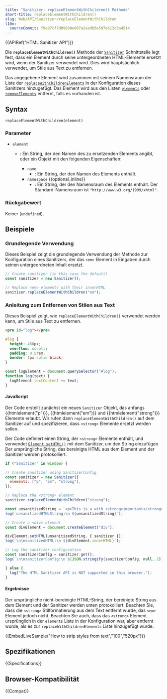 ```yaml
---
title: "Sanitizer: replaceElementWithChildren() Methode"
short-title: replaceElementWithChildren()
slug: Web/API/Sanitizer/replaceElementWithChildren
l10n:
  sourceCommit: f9e87cf7d09830e097a2aadb5e507eb12c9a4514
---
```


{{APIRef("HTML Sanitizer API")}}

Die **`replaceElementWithChildren()`** Methode der [`Sanitizer`](/de/docs/Web/API/Sanitizer) Schnittstelle legt fest, dass ein Element durch seine untergeordneten HTML-Elemente ersetzt wird, wenn der Sanitizer verwendet wird.
Dies wird hauptsächlich verwendet, um Stile aus Text zu entfernen.

Das angegebene Element wird zusammen mit seinem Namensraum der Liste der [`replaceWithChildrenElements`](/de/docs/Web/API/SanitizerConfig#replacewithchildrenelements) in der Konfiguration dieses Sanitizers hinzugefügt.
Das Element wird aus den Listen [`elements`](/de/docs/Web/API/SanitizerConfig#elements) oder [`removeElements`](/de/docs/Web/API/SanitizerConfig#removeelements) entfernt, falls es vorhanden ist.

## Syntax

```js-nolint
replaceElementWithChildren(element)
```

### Parameter

- `element`

  - : Ein String, der den Namen des zu ersetzenden Elements angibt, oder ein Objekt mit den folgenden Eigenschaften:

    - `name`
      - : Ein String, der den Namen des Elements enthält.
    - `namespace` {{optional_inline}}
      - : Ein String, der den Namensraum des Elements enthält.
        Der Standard-Namensraum ist `"http://www.w3.org/1999/xhtml"`.

### Rückgabewert

Keiner (`undefined`).

## Beispiele

### Grundlegende Verwendung

Dieses Beispiel zeigt die grundlegende Verwendung der Methode zur Konfiguration eines Sanitizers, der das `<em>` Element in Eingaben durch seinen untergeordneten Inhalt ersetzt.

```js
// Create sanitizer (in this case the default)
const sanitizer = new Sanitizer();

// Replace <em> elements with their innerHTML
sanitizer.replaceElementWithChildren("em");
```

### Anleitung zum Entfernen von Stilen aus Text

Dieses Beispiel zeigt, wie `replaceElementWithChildren()` verwendet werden kann, um Stile aus Text zu entfernen.

```html hidden
<pre id="log"></pre>
```

```css hidden
#log {
  height: 480px;
  overflow: scroll;
  padding: 0.5rem;
  border: 1px solid black;
}
```

```js hidden
const logElement = document.querySelector("#log");
function log(text) {
  logElement.textContent += text;
}
```

#### JavaScript

Der Code erstellt zunächst ein neues `Sanitizer` Objekt, das anfangs {{htmlelement("p")}}, {{htmlelement("em")}} und {{htmlelement("strong")}} Elemente erlaubt.
Wir rufen dann `replaceElementWithChildren()` auf dem Sanitizer auf und spezifizieren, dass `<strong>` Elemente ersetzt werden sollen.

Der Code definiert einen String, der `<strong>` Elemente enthält, und verwendet [`Element.setHTML()`](/de/docs/Web/API/Element/setHTML) mit dem Sanitizer, um den String einzufügen.
Der ursprüngliche String, das bereinigte HTML aus dem Element und der Sanitizer werden protokolliert.

```js hidden
if ("Sanitizer" in window) {
```

```js
// Create sanitizer using SanitizerConfig
const sanitizer = new Sanitizer({
  elements: ["p", "em", "strong"],
});

// Replace the <strong> element
sanitizer.replaceElementWithChildren("strong");

const unsanitizedString = `<p>This is a with <strong>important</strong> text <em>highlighted</em>.</p>`;
log(`unsanitizedHTMLString:\n ${unsanitizedString}`);

// Create a <div> element
const divElement = document.createElement("div");

divElement.setHTML(unsanitizedString, { sanitizer });
log(`\n\nsanitizedHTML:\n ${divElement.innerHTML}`);

// Log the sanitizer configuration
const sanitizerConfig = sanitizer.get();
log(`\n\nsanitizerConfig:\n ${JSON.stringify(sanitizerConfig, null, 2)}`);
```

```js hidden
} else {
  log("The HTML Sanitizer API is NOT supported in this browser.");
}
```

#### Ergebnisse

Der ursprüngliche nicht-bereinigte HTML-String, der bereinigte String aus dem Element und der Sanitizer werden unten protokolliert.
Beachten Sie, dass die `<strong>` Stilformatierung aus dem Text entfernt wurde, das `<em>` Element jedoch nicht.
Beachten Sie auch, dass das `<strong>` Element ursprünglich in der `elements` Liste in der Konfiguration war, aber entfernt wurde, als es zur `replaceWithChildrenElements` Liste hinzugefügt wurde.

{{EmbedLiveSample("How to strip styles from text","100","520px")}}

## Spezifikationen

{{Specifications}}

## Browser-Kompatibilität

{{Compat}}
